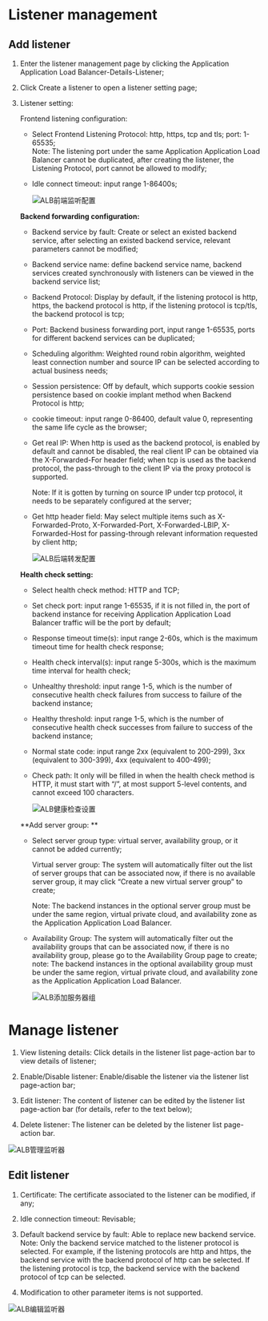 # Listener management

## Add listener

1. Enter the listener management page by clicking the Application Application Load Balancer-Details-Listener;

2. Click Create a listener to open a listener setting page;

3. Listener setting:
	
	Frontend listening configuration:
	
	- Select Frontend Listening Protocol: http, https, tcp and tls; port: 1-65535;	
		Note: The listening port under the same Application Application Load Balancer cannot be duplicated, after creating the listener, the Listening Protocol, port cannot be allowed to modify;	
	- Idle connect timeout: input range 1-86400s;

		![ALB前端监听配置](../../../../image/Networking/ALB/ALB-022.png)

	**Backend forwarding configuration:**

	- Backend service by fault: Create or select an existed backend service, after selecting an existed backend service, relevant parameters cannot be modified;
	
	- Backend service name: define backend service name, backend services created synchronously with listeners can be viewed in the backend service list;	
	
	- Backend Protocol: Display by default, if the listening protocol is http, https, the backend protocol is http, if the listening protocol is tcp/tls, the backend protocol is tcp;
	
	- Port: Backend business forwarding port, input range 1-65535, ports for different backend services can be duplicated;
	
	- Scheduling algorithm: Weighted round robin algorithm, weighted least connection number and source IP can be selected according to actual business needs;
	
	- Session persistence: Off by default, which supports cookie session persistence based on cookie implant method when Backend Protocol is http;	
	
	- cookie timeout: input range 0-86400, default value 0, representing the same life cycle as the browser;	
	
	- Get real IP: When http is used as the backend protocol, is enabled by default and cannot be disabled, the real client IP can be obtained via the X-Forwarded-For header field; when tcp is used as the backend protocol, the pass-through to the client IP via the proxy protocol is supported.
	
		Note: If it is gotten by turning on source IP under tcp protocol, it needs to be separately configured at the server;	
		
	- Get http header field: May select multiple items such as X-Forwarded-Proto, X-Forwarded-Port, X-Forwarded-LBIP, X-Forwarded-Host for passing-through relevant information requested by client http;

		![ALB后端转发配置](../../../../image/Networking/ALB/ALB-023.png)	

	**Health check setting:**

	- Select health check method: HTTP and TCP;
	
	- Set check port: input range 1-65535, if it is not filled in, the port of backend instance for receiving Application Application Load Balancer traffic will be the port by default;
	
	- Response timeout time(s): input range 2-60s, which is the maximum timeout time for health check response;
	
	- Health check interval(s): input range 5-300s, which is the maximum time interval for health check;
	
	- Unhealthy threshold: input range 1-5, which is the number of consecutive health check failures from success to failure of the backend instance;
	
	- Healthy threshold: input range 1-5, which is the number of consecutive health check successes from failure to success of the backend instance;
	
	- Normal state code: input range 2xx (equivalent to 200-299), 3xx (equivalent to 300-399), 4xx (equivalent to 400-499);
	
	- Check path: It only will be filled in when the health check method is HTTP, it must start with “/”, at most support 5-level contents, and cannot exceed 100 characters.

		![ALB健康检查设置](../../../../image/Networking/ALB/ALB-024.png)

	**Add server group: **

	- Select server group type: virtual server, availability group, or it cannot be added currently;
	
		 Virtual server group: The system will automatically filter out the list of server groups that can be associated now, if there is no available server group, it may click “Create a new virtual server group” to create;	
	
		Note: The backend instances in the optional server group must be under the same region, virtual private cloud, and availability zone as the Application Application Load Balancer.

	- Availability Group: The system will automatically filter out the availability groups that can be associated now, if there is no availability group, please go to the Availability Group page to create; note: The backend instances in the optional availability group must be under the same region, virtual private cloud, and availability zone as the Application Application Load Balancer.

		![ALB添加服务器组](../../../../image/Networking/ALB/ALB-025.png)


# Manage listener

1. View listening details: Click details in the listener list page-action bar to view details of listener;

2. Enable/Disable listener: Enable/disable the listener via the listener list page-action bar;

3. Edit listener: The content of listener can be edited by the listener list page-action bar (for details, refer to the text below);

4. Delete listener: The listener can be deleted by the listener list page-action bar.

![ALB管理监听器](../../../../image/Networking/ALB/ALB-026.png)
	
## Edit listener

1. Certificate: The certificate associated to the listener can be modified, if any;

2. Idle connection timeout: Revisable;

3. Default backend service by fault: Able to replace new backend service. Note: Only the backend service matched to the listener protocol is selected. For example, if the listening protocols are http and https, the backend service with the backend protocol of http can be selected. If the listening protocol is tcp, the backend service with the backend protocol of tcp can be selected.

4. Modification to other parameter items is not supported.

![ALB编辑监听器](../../../../image/Networking/ALB/ALB-027.png)
	


